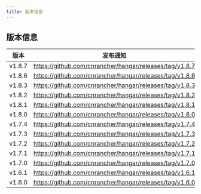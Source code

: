 ```yaml
---
title: 版本信息
---
```


## 版本信息

| 版本    | 发布通知 |
|:-------:|:------:|
| v1.8.7  | https://github.com/cnrancher/hangar/releases/tag/v1.8.7 |
| v1.8.6  | https://github.com/cnrancher/hangar/releases/tag/v1.8.6 |
| v1.8.3  | https://github.com/cnrancher/hangar/releases/tag/v1.8.3 |
| v1.8.2  | https://github.com/cnrancher/hangar/releases/tag/v1.8.2 |
| v1.8.1  | https://github.com/cnrancher/hangar/releases/tag/v1.8.1 |
| v1.8.0  | https://github.com/cnrancher/hangar/releases/tag/v1.8.0 |
| v1.7.4  | https://github.com/cnrancher/hangar/releases/tag/v1.7.4 |
| v1.7.3  | https://github.com/cnrancher/hangar/releases/tag/v1.7.3 |
| v1.7.2  | https://github.com/cnrancher/hangar/releases/tag/v1.7.2 |
| v1.7.1  | https://github.com/cnrancher/hangar/releases/tag/v1.7.1 |
| v1.7.0  | https://github.com/cnrancher/hangar/releases/tag/v1.7.0 |
| v1.6.1  | https://github.com/cnrancher/hangar/releases/tag/v1.6.1 |
| v1.6.0  | https://github.com/cnrancher/hangar/releases/tag/v1.6.0 |

